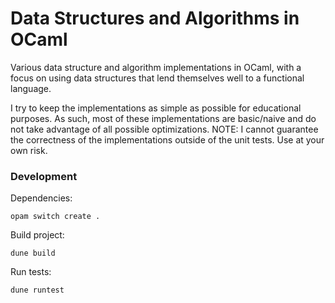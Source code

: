 # Data Structures and Algorithms in OCaml
Various data structure and algorithm implementations in OCaml, with a focus on using data structures that lend themselves well to a functional language.

I try to keep the implementations as simple as possible for educational purposes. As such, most of these implementations are basic/naive and do not take advantage of all possible optimizations. NOTE: I cannot guarantee the correctness of the implementations outside of the unit tests. Use at your own risk.

### Development
Dependencies:
```shell
opam switch create .
```

Build project:
```shell
dune build
```

Run tests:
```shell
dune runtest
```
